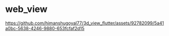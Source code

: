# web_view




https://github.com/himanshugoyal77/3d_view_flutter/assets/92782099/5a41a0bc-5638-4246-9880-653fcfaf2d15

